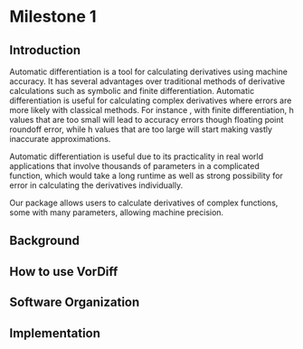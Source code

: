 # Milestone 1

## Introduction

Automatic differentiation is a tool for calculating derivatives using machine accuracy. It has several advantages over traditional methods of derivative calculations such as symbolic and finite differentiation. Automatic differentiation is useful for calculating complex derivatives where errors are more likely with classical methods. For instance , with finite differentiation, h values that are too small will lead to accuracy errors though floating point roundoff error, while h values that are too large will start making vastly inaccurate approximations. 

Automatic differentiation is useful due to its practicality in real world applications that involve thousands of parameters in a complicated function, which would take a long runtime as well as strong possibility for error in calculating the derivatives individually. 

Our package allows users to calculate derivatives of complex functions, some with many parameters, allowing machine precision.

## Background

## How to use VorDiff

## Software Organization

## Implementation


